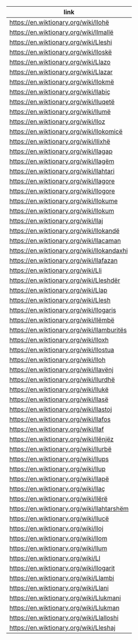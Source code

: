 |link|
|----|
|https://en.wiktionary.org/wiki/llohë|
|https://en.wiktionary.org/wiki/llmallë|
|https://en.wiktionary.org/wiki/Lleshi|
|https://en.wiktionary.org/wiki/lloskë|
|https://en.wiktionary.org/wiki/Llazo|
|https://en.wiktionary.org/wiki/Llazar|
|https://en.wiktionary.org/wiki/llokmë|
|https://en.wiktionary.org/wiki/llabiç|
|https://en.wiktionary.org/wiki/lluqetë|
|https://en.wiktionary.org/wiki/llumë|
|https://en.wiktionary.org/wiki/lloz|
|https://en.wiktionary.org/wiki/llokomicë|
|https://en.wiktionary.org/wiki/llixhë|
|https://en.wiktionary.org/wiki/llagap|
|https://en.wiktionary.org/wiki/llagëm|
|https://en.wiktionary.org/wiki/llahtari|
|https://en.wiktionary.org/wiki/llagore|
|https://en.wiktionary.org/wiki/llogore|
|https://en.wiktionary.org/wiki/llokume|
|https://en.wiktionary.org/wiki/llokum|
|https://en.wiktionary.org/wiki/llaj|
|https://en.wiktionary.org/wiki/llokandë|
|https://en.wiktionary.org/wiki/llacaman|
|https://en.wiktionary.org/wiki/llokandaxhi|
|https://en.wiktionary.org/wiki/llafazan|
|https://en.wiktionary.org/wiki/Lli|
|https://en.wiktionary.org/wiki/Lleshdër|
|https://en.wiktionary.org/wiki/Llap|
|https://en.wiktionary.org/wiki/Llesh|
|https://en.wiktionary.org/wiki/llogaris|
|https://en.wiktionary.org/wiki/llëmbë|
|https://en.wiktionary.org/wiki/llamburitës|
|https://en.wiktionary.org/wiki/lloxh|
|https://en.wiktionary.org/wiki/llostua|
|https://en.wiktionary.org/wiki/lloh|
|https://en.wiktionary.org/wiki/llavënj|
|https://en.wiktionary.org/wiki/llurdhë|
|https://en.wiktionary.org/wiki/llukë|
|https://en.wiktionary.org/wiki/llasë|
|https://en.wiktionary.org/wiki/llastoj|
|https://en.wiktionary.org/wiki/llafos|
|https://en.wiktionary.org/wiki/llaf|
|https://en.wiktionary.org/wiki/llënjëz|
|https://en.wiktionary.org/wiki/llurbë|
|https://en.wiktionary.org/wiki/llups|
|https://en.wiktionary.org/wiki/llup|
|https://en.wiktionary.org/wiki/llapë|
|https://en.wiktionary.org/wiki/llaç|
|https://en.wiktionary.org/wiki/llërë|
|https://en.wiktionary.org/wiki/llahtarshëm|
|https://en.wiktionary.org/wiki/llucë|
|https://en.wiktionary.org/wiki/lloj|
|https://en.wiktionary.org/wiki/llom|
|https://en.wiktionary.org/wiki/llum|
|https://en.wiktionary.org/wiki/Ll|
|https://en.wiktionary.org/wiki/llogarit|
|https://en.wiktionary.org/wiki/Llambi|
|https://en.wiktionary.org/wiki/Llani|
|https://en.wiktionary.org/wiki/Llukmani|
|https://en.wiktionary.org/wiki/Llukman|
|https://en.wiktionary.org/wiki/Llalloshi|
|https://en.wiktionary.org/wiki/Lleshaj|
